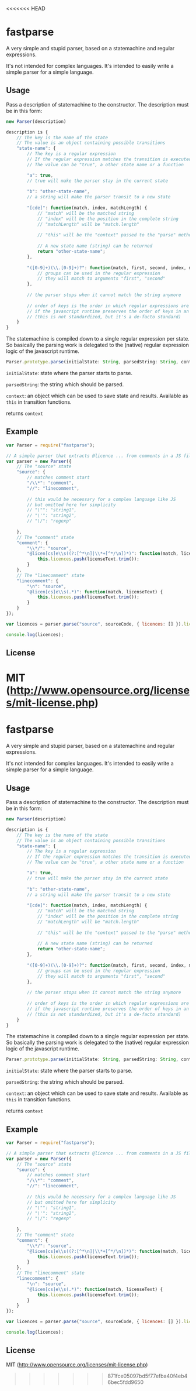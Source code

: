 <<<<<<< HEAD
# fastparse

A very simple and stupid parser, based on a statemachine and regular expressions.

It's not intended for complex languages. It's intended to easily write a simple parser for a simple language.



## Usage

Pass a description of statemachine to the constructor. The description must be in this form:

``` javascript
new Parser(description)

description is {
	// The key is the name of the state
	// The value is an object containing possible transitions
	"state-name": {
		// The key is a regular expression
		// If the regular expression matches the transition is executed
		// The value can be "true", a other state name or a function

		"a": true,
		// true will make the parser stay in the current state
		
		"b": "other-state-name",
		// a string will make the parser transit to a new state
		
		"[cde]": function(match, index, matchLength) {
			// "match" will be the matched string
			// "index" will be the position in the complete string
			// "matchLength" will be "match.length"
			
			// "this" will be the "context" passed to the "parse" method"
			
			// A new state name (string) can be returned
			return "other-state-name";
		},
		
		"([0-9]+)(\\.[0-9]+)?": function(match, first, second, index, matchLength) {
			// groups can be used in the regular expression
			// they will match to arguments "first", "second"
		},
		
		// the parser stops when it cannot match the string anymore
		
		// order of keys is the order in which regular expressions are matched
		// if the javascript runtime preserves the order of keys in an object
		// (this is not standardized, but it's a de-facto standard)
	}
}
```

The statemachine is compiled down to a single regular expression per state. So basically the parsing work is delegated to the (native) regular expression logic of the javascript runtime.


``` javascript
Parser.prototype.parse(initialState: String, parsedString: String, context: Object)
```

`initialState`: state where the parser starts to parse.

`parsedString`: the string which should be parsed.

`context`: an object which can be used to save state and results. Available as `this` in transition functions.

returns `context`




## Example

``` javascript
var Parser = require("fastparse");

// A simple parser that extracts @licence ... from comments in a JS file
var parser = new Parser({
	// The "source" state
	"source": {
		// matches comment start
		"/\\*": "comment",
		"//": "linecomment",
		
		// this would be necessary for a complex language like JS
		// but omitted here for simplicity
		// "\"": "string1",
		// "\'": "string2",
		// "\/": "regexp"
		
	},
	// The "comment" state
	"comment": {
		"\\*/": "source",
		"@licen[cs]e\\s((?:[^*\n]|\\*+[^*/\n])*)": function(match, licenseText) {
			this.licences.push(licenseText.trim());
		}
	},
	// The "linecomment" state
	"linecomment": {
		"\n": "source",
		"@licen[cs]e\\s(.*)": function(match, licenseText) {
			this.licences.push(licenseText.trim());
		}
	}
});

var licences = parser.parse("source", sourceCode, { licences: [] }).licences;

console.log(licences);
```



## License

MIT (http://www.opensource.org/licenses/mit-license.php)
=======
# fastparse

A very simple and stupid parser, based on a statemachine and regular expressions.

It's not intended for complex languages. It's intended to easily write a simple parser for a simple language.



## Usage

Pass a description of statemachine to the constructor. The description must be in this form:

``` javascript
new Parser(description)

description is {
	// The key is the name of the state
	// The value is an object containing possible transitions
	"state-name": {
		// The key is a regular expression
		// If the regular expression matches the transition is executed
		// The value can be "true", a other state name or a function

		"a": true,
		// true will make the parser stay in the current state
		
		"b": "other-state-name",
		// a string will make the parser transit to a new state
		
		"[cde]": function(match, index, matchLength) {
			// "match" will be the matched string
			// "index" will be the position in the complete string
			// "matchLength" will be "match.length"
			
			// "this" will be the "context" passed to the "parse" method"
			
			// A new state name (string) can be returned
			return "other-state-name";
		},
		
		"([0-9]+)(\\.[0-9]+)?": function(match, first, second, index, matchLength) {
			// groups can be used in the regular expression
			// they will match to arguments "first", "second"
		},
		
		// the parser stops when it cannot match the string anymore
		
		// order of keys is the order in which regular expressions are matched
		// if the javascript runtime preserves the order of keys in an object
		// (this is not standardized, but it's a de-facto standard)
	}
}
```

The statemachine is compiled down to a single regular expression per state. So basically the parsing work is delegated to the (native) regular expression logic of the javascript runtime.


``` javascript
Parser.prototype.parse(initialState: String, parsedString: String, context: Object)
```

`initialState`: state where the parser starts to parse.

`parsedString`: the string which should be parsed.

`context`: an object which can be used to save state and results. Available as `this` in transition functions.

returns `context`




## Example

``` javascript
var Parser = require("fastparse");

// A simple parser that extracts @licence ... from comments in a JS file
var parser = new Parser({
	// The "source" state
	"source": {
		// matches comment start
		"/\\*": "comment",
		"//": "linecomment",
		
		// this would be necessary for a complex language like JS
		// but omitted here for simplicity
		// "\"": "string1",
		// "\'": "string2",
		// "\/": "regexp"
		
	},
	// The "comment" state
	"comment": {
		"\\*/": "source",
		"@licen[cs]e\\s((?:[^*\n]|\\*+[^*/\n])*)": function(match, licenseText) {
			this.licences.push(licenseText.trim());
		}
	},
	// The "linecomment" state
	"linecomment": {
		"\n": "source",
		"@licen[cs]e\\s(.*)": function(match, licenseText) {
			this.licences.push(licenseText.trim());
		}
	}
});

var licences = parser.parse("source", sourceCode, { licences: [] }).licences;

console.log(licences);
```



## License

MIT (http://www.opensource.org/licenses/mit-license.php)
>>>>>>> 871fce05097bd5f77efba40f4eb46bec5fdd9650
